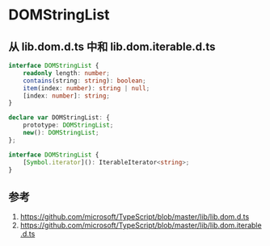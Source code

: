 # DOMStringList

## 从 lib.dom.d.ts 中和 lib.dom.iterable.d.ts
```ts
interface DOMStringList {
    readonly length: number;
    contains(string: string): boolean;
    item(index: number): string | null;
    [index: number]: string;
}

declare var DOMStringList: {
    prototype: DOMStringList;
    new(): DOMStringList;
};

interface DOMStringList {
    [Symbol.iterator](): IterableIterator<string>;
}
```

## 参考

1. https://github.com/microsoft/TypeScript/blob/master/lib/lib.dom.d.ts
2. https://github.com/microsoft/TypeScript/blob/master/lib/lib.dom.iterable.d.ts
